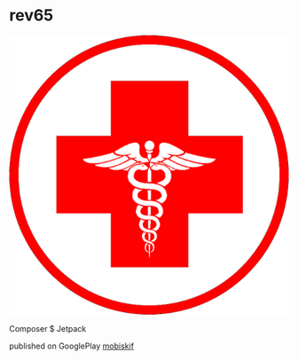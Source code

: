 # rev65
<img src="unnamed1.png" />
<p>Composer $ Jetpack</p>
<p>published on GooglePlay <a href="https://play.google.com/store/apps/details?id=ru.healthy">mobiskif</a></p>
